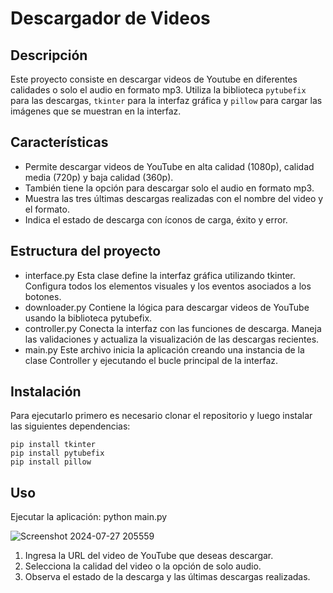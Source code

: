 # Descargador de Videos

## Descripción

Este proyecto consiste en descargar videos de Youtube en diferentes calidades o solo el audio en formato mp3. Utiliza la biblioteca `pytubefix` para las descargas, `tkinter` para la interfaz gráfica y `pillow` para cargar las imágenes que se muestran en la interfaz.

## Características

*   Permite descargar videos de YouTube en alta calidad (1080p), calidad media (720p) y baja calidad (360p).
*   También tiene la opción para descargar solo el audio en formato mp3.
*   Muestra las tres últimas descargas realizadas con el nombre del video y el formato.
*   Indica el estado de descarga con íconos de carga, éxito y error.

## Estructura del proyecto

*   interface.py
Esta clase define la interfaz gráfica utilizando tkinter. Configura todos los elementos visuales y los eventos asociados a los botones.
*   downloader.py
Contiene la lógica para descargar videos de YouTube usando la biblioteca pytubefix.
*   controller.py
Conecta la interfaz con las funciones de descarga. Maneja las validaciones y actualiza la visualización de las descargas recientes.
*   main.py
Este archivo inicia la aplicación creando una instancia de la clase Controller y ejecutando el bucle principal de la interfaz.

## Instalación

Para ejecutarlo primero es necesario clonar el repositorio y luego instalar las siguientes dependencias:

```
pip install tkinter
pip install pytubefix
pip install pillow
```

## Uso
Ejecutar la aplicación:
python main.py

![Screenshot 2024-07-27 205559](https://github.com/user-attachments/assets/a5a1ac85-2a9e-4bab-a979-2a4fefac6cca)

1. Ingresa la URL del video de YouTube que deseas descargar.
2. Selecciona la calidad del video o la opción de solo audio.
3. Observa el estado de la descarga y las últimas descargas realizadas.
